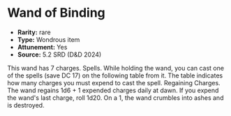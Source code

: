 
# Wand of Binding

* **Rarity:** rare
* **Type:** Wondrous item
* **Attunement:** Yes
* **Source:** 5.2 SRD (D&D 2024)


This wand has 7 charges. Spells. While holding the wand, you can cast one of the spells (save DC 17) on the following table from it. The table indicates how many charges you must expend to cast the spell. Regaining Charges. The wand regains 1d6 + 1 expended charges daily at dawn. If you expend the wand's last charge, roll 1d20. On a 1, the wand crumbles into ashes and is destroyed.
